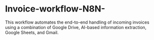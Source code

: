 # Invoice-workflow-N8N-
This workflow automates the end-to-end handling of incoming invoices using a combination of Google Drive, AI-based information extraction, Google Sheets, and Gmail.
